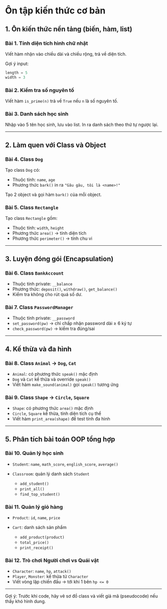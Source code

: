 # Ôn tập kiến thức cơ bản

## 1. Ôn kiến thức nền tảng (biến, hàm, list)

### Bài 1. Tính diện tích hình chữ nhật
Viết hàm nhận vào chiều dài và chiều rộng, trả về diện tích.

Gợi ý input:
```python
length = 5  
width = 3
````

### Bài 2. Kiểm tra số nguyên tố

Viết hàm `is_prime(n)` trả về `True` nếu `n` là số nguyên tố.

### Bài 3. Danh sách học sinh

Nhập vào 5 tên học sinh, lưu vào list. In ra danh sách theo thứ tự ngược lại.

---

## 2. Làm quen với Class và Object

### Bài 4. Class `Dog`

Tạo class `Dog` có:

* Thuộc tính: `name`, `age`
* Phương thức `bark()` in ra `"Gâu gâu, tôi là <name>!"`

Tạo 2 object và gọi hàm `bark()` của mỗi object.

### Bài 5. Class `Rectangle`

Tạo class `Rectangle` gồm:

* Thuộc tính: `width`, `height`
* Phương thức `area()` → tính diện tích
* Phương thức `perimeter()` → tính chu vi

---

## 3. Luyện đóng gói (Encapsulation)

### Bài 6. Class `BankAccount`

* Thuộc tính private: `__balance`
* Phương thức: `deposit()`, `withdraw()`, `get_balance()`
* Kiểm tra không cho rút quá số dư.

### Bài 7. Class `PasswordManager`

* Thuộc tính private: `__password`
* `set_password(pw)` → chỉ chấp nhận password dài ≥ 6 ký tự
* `check_password(pw)` → kiểm tra đúng/sai

---

## 4. Kế thừa và đa hình

### Bài 8. Class `Animal` → `Dog`, `Cat`

* `Animal`: có phương thức `speak()` mặc định
* `Dog` và `Cat` kế thừa và override `speak()`
* Viết hàm `make_sound(animal)` gọi `speak()` tương ứng

### Bài 9. Class `Shape` → `Circle`, `Square`

* `Shape`: có phương thức `area()` mặc định
* `Circle`, `Square` kế thừa, tính diện tích cụ thể
* Viết hàm `print_area(shape)` để test tính đa hình

---

## 5. Phân tích bài toán OOP tổng hợp

### Bài 10. Quản lý học sinh

* `Student`: `name`, `math_score`, `english_score`, `average()`
* `Classroom`: quản lý danh sách `Student`

  * `add_student()`
  * `print_all()`
  * `find_top_student()`

### Bài 11. Quản lý giỏ hàng

* `Product`: `id`, `name`, `price`
* `Cart`: danh sách sản phẩm

  * `add_product(product)`
  * `total_price()`
  * `print_receipt()`

### Bài 12. Trò chơi Người chơi vs Quái vật

* `Character`: `name`, `hp`, `attack()`
* `Player`, `Monster`: kế thừa từ `Character`
* Viết vòng lặp chiến đấu → tới khi 1 bên `hp <= 0`

---

Gợi ý:
Trước khi code, hãy vẽ sơ đồ class và viết giả mã (pseudocode) nếu thấy khó hình dung.

